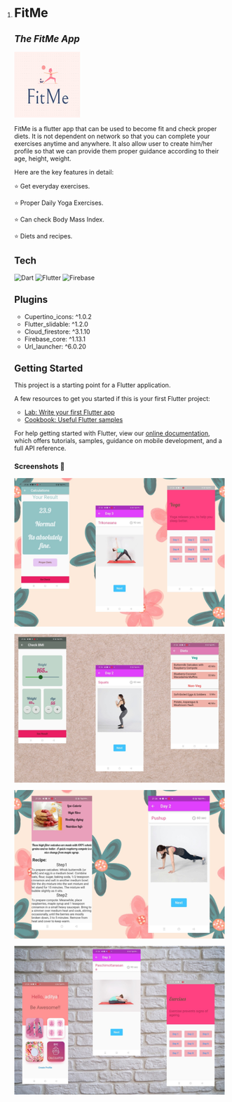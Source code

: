 1.
    # FitMe
    ## _The FitMe App_
    
    <img src="images/logo.jpg" width="150px" height="150px"/>
    
     FitMe is a flutter app that can be used to become fit and check proper diets. It is not dependent on network so that you can complete your exercises anytime and  anywhere. 
     It also allow user to create him/her profile so that we can provide them proper guidance according to their age, height, weight.

    
    Here are the key features in detail:
    
    ⭐ Get everyday exercises.
    
    ⭐ Proper Daily Yoga Exercises.
    
    ⭐ Can check Body Mass Index.
    
    ⭐ Diets and recipes.
    
    ## Tech
    
    ![Dart](https://img.shields.io/badge/dart-%230175C2.svg?style=for-the-badge&logo=dart&logoColor=white)
    ![Flutter](https://img.shields.io/badge/Flutter-%2302569B.svg?style=for-the-badge&logo=Flutter&logoColor=white)
    ![Firebase](https://img.shields.io/badge/firebase-%23039BE5.svg?style=for-the-badge&logo=firebase)
    
    ## Plugins
    - Cupertino_icons: ^1.0.2
    - Flutter_slidable: ^1.2.0
    - Cloud_firestore: ^3.1.10
    - Firebase_core: ^1.13.1
    - Url_launcher: ^6.0.20
    ## Getting Started
    
    This project is a starting point for a Flutter application.
    
    A few resources to get you started if this is your first Flutter project:
    
    - [Lab: Write your first Flutter app](https://flutter.dev/docs/get-started/codelab)
    - [Cookbook: Useful Flutter samples](https://flutter.dev/docs/cookbook)
    
    For help getting started with Flutter, view our
    [online documentation](https://flutter.dev/docs), which offers tutorials,
    samples, guidance on mobile development, and a full API reference.
    
    ### Screenshots 📱
       
    ![](images/d2f83190-4f60-4c27-8d7c-371fb4fc50a0.jpg)
    
    ![](images/7c037a93-2f85-4347-a011-85ddb936fbb1.jpg)
    
    ![](images/39c5cb8a-0ca1-4b91-a5be-ebe294b2863f.jpg)
    
    ![](images/29ed812f-7d5e-4acb-b438-6ba7e48951f0.jpg)
    
    ```
